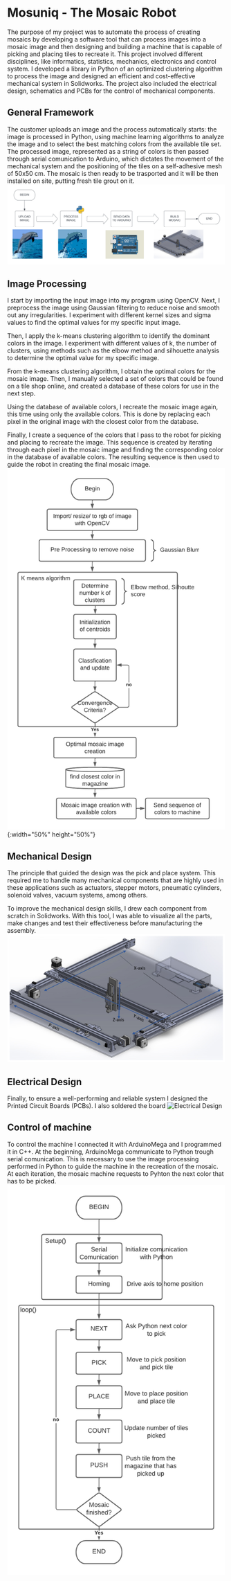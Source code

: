 # Mosuniq - The Mosaic Robot

The purpose of my project was to automate the process of creating mosaics by developing a software tool that can process images into a mosaic image and then designing and building a machine that is capable of picking and placing tiles to recreate it. This  project involved different disciplines, like informatics, statistics, mechanics, electronics and control system.
I developed a library in Python of an optimized clustering algorithm to process the image and designed an efficient and cost-effective mechanical system in Solidworks. The project also included the electrical design, schematics and PCBs for the control of mechanical components.

## General Framework
The customer uploads an image and the process automatically starts: the image is processed in Python, using machine learning algorithms to analyze the image and to select the best matching colors from the available tile set. The processed image, represented as a string of colors is then passed through serial comunication to Arduino, which dictates the movement of the mechanical system and the positioning of the tiles on a self-adhesive mesh of 50x50 cm. The mosaic is then ready to be trasported and it will be then installed on site, putting fresh tile grout on it.
![General workflow](Images/Automationdiagram.png)

## Image Processing
I start by importing the input image into my program using OpenCV. Next, I preprocess the image using Gaussian filtering to reduce noise and smooth out any irregularities. I experiment with different kernel sizes and sigma values to find the optimal values for my specific input image.

Then, I apply the k-means clustering algorithm to identify the dominant colors in the image. I experiment with different values of k, the number of clusters, using methods such as the elbow method and silhouette analysis to determine the optimal value for my specific image. 

From the k-means clustering algorithm, I obtain the optimal colors for the mosaic image. Then, I manually selected a set of colors that could be found on a tile shop online, and created a database of these colors for use in the next step.

Using the database of available colors, I recreate the mosaic image again, this time using only the available colors. This is done by replacing each pixel in the original image with the closest color from the database. 

Finally, I create a sequence of the colors that I pass to the robot for picking and placing to recreate the image. This sequence is created by iterating through each pixel in the mosaic image and finding the corresponding color in the database of available colors. The resulting sequence is then used to guide the robot in creating the final mosaic image.
![Image Processing](Images/image_processing_chart.png){:width="50%" height="50%"}
## Mechanical Design

The principle that guided the design was the pick and place system. This required me to handle many mechanical components that are highly used in these applications such as actuators, stepper motors, pneumatic cylinders, solenoid valves, vacuum systems, among others.

To improve the mechanical design skills, I drew each component from scratch in Solidworks. With this tool, I was able to visualize all the parts, make changes and test their effectiveness before manufacturing the assembly.
![Mechanial Design](Images/Machine_axis.jpg.png)

## Electrical Design
Finally, to ensure a well-performing and reliable system I designed the Printed Circuit Boards (PCBs). I also soldered the board
![Electrical Design](Images/PCB_assembly.png)

## Control of machine
To control the machine I connected it with ArduinoMega and I programmed it in C++. At the beginning, ArduinoMega communicate to Python trough serial comunication. This is necessary to use the image processing performed in Python to guide the machine in the recreation of the mosaic. At each iteration, the mosaic machine requests to Pyhton the next color that has to be picked.
![Electrical Design](Images/Control_structure.png)
